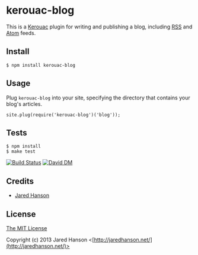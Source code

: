 # kerouac-blog

This is a [Kerouac](https://github.com/jaredhanson/kerouac) plugin for writing
and publishing a blog, including [RSS](http://en.wikipedia.org/wiki/RSS) and
[Atom](http://en.wikipedia.org/wiki/Atom_%28standard%29) feeds.

## Install

    $ npm install kerouac-blog
    
## Usage

Plug `kerouac-blog` into your site, specifying the directory that contains your
blog's articles.

    site.plug(require('kerouac-blog')('blog'));

## Tests

    $ npm install
    $ make test

[![Build Status](https://secure.travis-ci.org/jaredhanson/kerouac-blog.png)](http://travis-ci.org/jaredhanson/kerouac-blog)  [![David DM](https://david-dm.org/jaredhanson/kerouac-blog.png)](http://david-dm.org/jaredhanson/kerouac-blog)

## Credits

  - [Jared Hanson](http://github.com/jaredhanson)

## License

[The MIT License](http://opensource.org/licenses/MIT)

Copyright (c) 2013 Jared Hanson <[http://jaredhanson.net/](http://jaredhanson.net/)>
